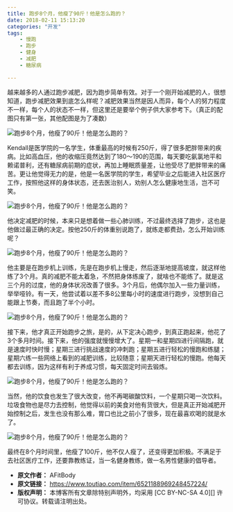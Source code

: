 ```yaml
---
title: 跑步8个月，他瘦了90斤！他是怎么跑的？
date: 2018-02-11 15:13:20
categories: "开发"
tags:
	- 慢跑
	- 跑步
	- 健身
	- 减肥
	- 糖尿病

---
```


越来越多的人通过跑步减肥，因为跑步简单有效。对于一个刚开始减肥的人，很想知道，跑步减肥效果到底怎么样呢？减肥效果当然是因人而异，每个人的努力程度不一样，每个人的状态不一样，但这里还是要举个例子供大家参考下。（真正的配图只有第一张，其他配图是为了凑数）

![跑步8个月，他瘦了90斤！他是怎么跑的？][8_90]

Kendall是医学院的一名学生，体重最高的时候有250斤，得了很多肥胖带来的疾病。比如高血压，他的收缩压竟然达到了180～190的范围，每天要吃氨氯地平和赖诺普利，还有糖尿病前期的症状，再加上睡眠质量差，让他受尽了肥胖带来的痛苦。更让他觉得无力的是，他是一名医学院的学生，希望毕业之后能进入社区医疗工作，按照他这样的身体状态，还去医治别人，劝别人怎么健康地生活，岂不可笑。

![跑步8个月，他瘦了90斤！他是怎么跑的？][8_90 1]

他决定减肥的时候，本来只是想着做一些心肺训练，不过最终选择了跑步，这也是他做过最正确的决定。按他250斤的体重别说跑了，就练走都费劲，怎么开始训练呢？

![跑步8个月，他瘦了90斤！他是怎么跑的？][8_90 2]

他主要是在跑步机上训练，先是在跑步机上慢走，然后逐渐地提高坡度，就这样他练了3个月。真的减肥不能太着急，不然把身体练废了，就啥也不能练了。就是这三个月的过度，他的身体状况改善了很多。3个月后，他偶尔加入一些力量训练，举举哑铃。有一天，他尝试着以差不多8公里每小时的速度进行跑步，没想到自己能跟上节奏，而且跑了半个小时。

![跑步8个月，他瘦了90斤！他是怎么跑的？][8_90 3]

接下来，他才真正开始跑步之旅，是的，从下定决心跑步，到真正跑起来，他花了3个多月时间。接下来，他的强度就慢慢增大了。星期一和星期四进行间隔跑，就是速度时快时慢；星期三进行挑战速度的冲刺跑；星期五进行轻松的慢跑和练腿；星期六练一些网络上看到的减肥训练，比较随意；星期天进行轻松的慢跑。他每天都去训练，因为这样有利于养成习惯，每天固定时间去锻炼。

![跑步8个月，他瘦了90斤！他是怎么跑的？][8_90 4]

当然，他的饮食也发生了很大改变，他不再喝碳酸饮料，一个星期只喝一次饮料。垃圾食物也是尽力去控制，他觉得以前的美食对他有货很大，但是真正开始减肥开始控制之后，发生也没有那么难，胃口也比之前小了很多，现在最喜欢喝的就是水了。

![跑步8个月，他瘦了90斤！他是怎么跑的？][8_90 5]

最终在8个月时间里，他瘦了100斤，他不仅人瘦了，还变得更加积极。不满足于去社区医疗工作，还要靠教练证，当一名健身教练，做一名男性健康的倡导者。


[8_90]: http://p3.pstatp.com/large/61670002ed5c94f86464
[8_90 1]: http://p3.pstatp.com/large/61680002d20f1c9d7979
[8_90 2]: http://p3.pstatp.com/large/61690002adb1dc56cf8a
[8_90 3]: http://p3.pstatp.com/large/616b00018cbd41958502
[8_90 4]: http://p1.pstatp.com/large/61670002f40b809c9ffb
[8_90 5]: http://p1.pstatp.com/large/616d00007fe2d070cc25
 *  **原文作者：** AFitBody
 *  **原文链接：** https://www.toutiao.com/item/6521188969248457224/
 *  **版权声明：** 本博客所有文章除特别声明外，均采用 [CC BY-NC-SA 4.0][] 许可协议。转载请注明出处。